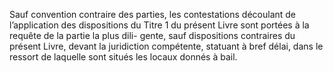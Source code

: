 Sauf convention contraire des parties, les contestations découlant de l’application
des dispositions du Titre 1 du présent Livre sont portées à la requête de la partie la plus dili-
gente, sauf dispositions contraires du présent Livre, devant la juridiction compétente, statuant
à bref délai, dans le ressort de laquelle sont situés les locaux donnés à bail.
